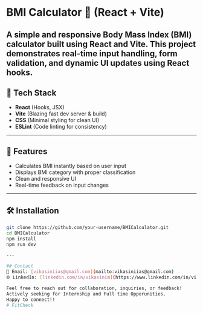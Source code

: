 # BMI Calculator 🧮 (React + Vite)

A simple and responsive Body Mass Index (BMI) calculator built using **React** and **Vite**. This project demonstrates real-time input handling, form validation, and dynamic UI updates using React hooks.
---
## 🚀 Tech Stack

- **React** (Hooks, JSX)
- **Vite** (Blazing fast dev server & build)
- **CSS** (Minimal styling for clean UI)
- **ESLint** (Code linting for consistency)
---
## 🧠 Features

- Calculates BMI instantly based on user input
- Displays BMI category with proper classification
- Clean and responsive UI
- Real-time feedback on input changes
---
## 🛠 Installation

```bash
git clone https://github.com/your-username/BMICalculator.git
cd BMICalculator
npm install
npm run dev

---

## Contact  
📧 Email: [vikasiniias@gmail.com](mailto:vikasiniias@gmail.com)  
🌐 LinkedIn: [linkedin.com/in/vikasinim](https://www.linkedin.com/in/vikasinim)  

Feel free to reach out for collaboration, inquiries, or feedback! 
Actively seeking for Internship and Full time Opporunities.
Happy to connect!!
#   F i t C h e c k 
 
 
